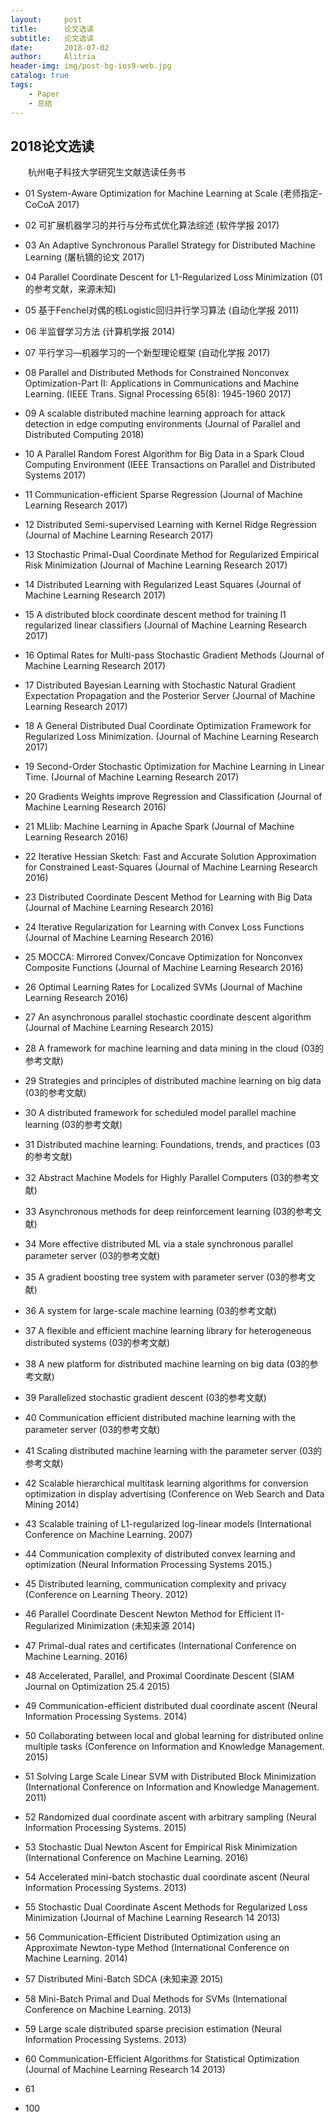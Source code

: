 ```yaml
---
layout:     post
title:      论文选读
subtitle:   论文选读
date:       2018-07-02
author:     Alitria
header-img: img/post-bg-ios9-web.jpg
catalog: true
tags:
    - Paper
    - 总结
---
```


## 2018论文选读  

&emsp;&emsp;杭州电子科技大学研究生文献选读任务书  

- 01 System-Aware Optimization for Machine Learning at Scale (老师指定-CoCoA 2017)  
- 02 可扩展机器学习的并行与分布式优化算法综述 (软件学报 2017)  
- 03 An Adaptive Synchronous Parallel Strategy for Distributed Machine Learning (屠杭镝的论文 2017)  
- 04 Parallel Coordinate Descent for L1-Regularized Loss Minimization (01的参考文献，来源未知)  
- 05 基于Fenchel对偶的核Logistic回归并行学习算法 (自动化学报 2011)  
- 06 半监督学习方法 (计算机学报 2014)  
- 07 平行学习—机器学习的一个新型理论框架 (自动化学报 2017)   
- 08 Parallel and Distributed Methods for Constrained Nonconvex Optimization-Part II: Applications in Communications and Machine Learning. (IEEE Trans. Signal Processing 65(8): 1945-1960 2017)  
- 09 A scalable distributed machine learning approach for attack detection in edge computing environments (Journal of Parallel and Distributed Computing 2018)  
- 10 A Parallel Random Forest Algorithm for Big Data in a Spark Cloud Computing Environment (IEEE Transactions on Parallel and Distributed Systems 2017)  
- 11 Communication-efficient Sparse Regression (Journal of Machine Learning Research 2017)  
- 12 Distributed Semi-supervised Learning with Kernel Ridge Regression (Journal of Machine Learning Research 2017)  
- 13 Stochastic Primal-Dual Coordinate Method for Regularized Empirical Risk Minimization (Journal of Machine Learning Research 2017)  
- 14 Distributed Learning with Regularized Least Squares (Journal of Machine Learning Research 2017)
- 15 A distributed block coordinate descent method for training l1 regularized linear classifiers (Journal of Machine Learning Research 2017)  
- 16 Optimal Rates for Multi-pass Stochastic Gradient Methods (Journal of Machine Learning Research 2017)  
- 17 Distributed Bayesian Learning with Stochastic Natural Gradient Expectation Propagation and the Posterior Server (Journal of Machine Learning Research 2017)  
- 18 A General Distributed Dual Coordinate Optimization Framework for Regularized Loss Minimization. (Journal of Machine Learning Research 2017)  
- 19 Second-Order Stochastic Optimization for Machine Learning in Linear Time. (Journal of Machine Learning Research 2017)  
- 20 Gradients Weights improve Regression and Classification (Journal of Machine Learning Research 2016)  
- 21 MLlib: Machine Learning in Apache Spark (Journal of Machine Learning Research 2016)  
- 22 Iterative Hessian Sketch: Fast and Accurate Solution Approximation for Constrained Least-Squares (Journal of Machine Learning Research 2016)  
- 23 Distributed Coordinate Descent Method for Learning with Big Data (Journal of Machine Learning Research 2016)  
- 24 Iterative Regularization for Learning with Convex Loss Functions (Journal of Machine Learning Research 2016)  
- 25 MOCCA: Mirrored Convex/Concave Optimization for Nonconvex Composite Functions (Journal of Machine Learning Research 2016)  
- 26 Optimal Learning Rates for Localized SVMs (Journal of Machine Learning Research 2016)  
- 27 An asynchronous parallel stochastic coordinate descent algorithm (Journal of Machine Learning Research 2015)  
- 28 A framework for machine learning and data mining in the cloud (03的参考文献)  
- 29 Strategies and principles of distributed machine learning on big data (03的参考文献)  
- 30 A distributed framework for scheduled model parallel machine learning (03的参考文献)  
- 31 Distributed machine learning: Foundations, trends, and practices (03的参考文献)  
- 32 Abstract Machine Models for Highly Parallel Computers (03的参考文献)    
- 33 Asynchronous methods for deep reinforcement learning (03的参考文献)  
- 34 More effective distributed ML via a stale synchronous parallel parameter server (03的参考文献)  
- 35 A gradient boosting tree system with parameter server (03的参考文献)  
- 36 A system for large-scale machine learning (03的参考文献)  
- 37 A flexible and efficient machine learning library for heterogeneous distributed systems (03的参考文献)  
- 38 A new platform for distributed machine learning on big data (03的参考文献)  
- 39 Parallelized stochastic gradient descent (03的参考文献)  
- 40 Communication efficient distributed machine learning with the parameter server (03的参考文献)  
- 41 Scaling distributed machine learning with the parameter server (03的参考文献)  
- 42 Scalable hierarchical multitask learning algorithms for conversion optimization in display advertising (Conference
on Web Search and Data Mining 2014)  
- 43 Scalable training of L1-regularized log-linear models (International Conference on Machine Learning. 2007)  
- 44 Communication complexity of distributed convex learning and optimization (Neural Information Processing Systems 2015.)  
- 45 Distributed learning, communication complexity and privacy (Conference on Learning Theory. 2012)  
- 46 Parallel Coordinate Descent Newton Method for Efficient l1-Regularized Minimization (未知来源 2014)  
- 47 Primal-dual rates and certificates (International Conference on Machine Learning. 2016)  
- 48 Accelerated, Parallel, and Proximal Coordinate Descent (SIAM Journal on Optimization 25.4 2015)  
- 49 Communication-efficient distributed dual coordinate ascent (Neural Information Processing Systems. 2014)  
- 50 Collaborating between local and global learning for distributed online multiple tasks (Conference on Information and Knowledge Management. 2015)  
- 51 Solving Large Scale Linear SVM with Distributed Block Minimization (International Conference on Information and Knowledge Management. 2011)  
- 52 Randomized dual coordinate ascent with arbitrary sampling (Neural Information Processing Systems. 2015)  
- 53 Stochastic Dual Newton Ascent for Empirical Risk Minimization (International Conference on Machine Learning. 2016)  
- 54 Accelerated mini-batch stochastic dual coordinate ascent (Neural Information Processing Systems. 2013)  
- 55 Stochastic Dual Coordinate Ascent Methods for Regularized Loss Minimization (Journal of Machine Learning Research 14 2013)  
- 56 Communication-Efficient Distributed Optimization using an Approximate Newton-type Method (International Conference
on Machine Learning. 2014)  
- 57 Distributed Mini-Batch SDCA (未知来源 2015)  
- 58 Mini-Batch Primal and Dual Methods for SVMs (International Conference on Machine Learning. 2013)  
- 59 Large scale distributed sparse precision estimation (Neural Information Processing Systems. 2013)  
- 60 Communication-Efficient Algorithms for Statistical Optimization (Journal of Machine Learning Research 14 2013)  
- 61






- 100 
